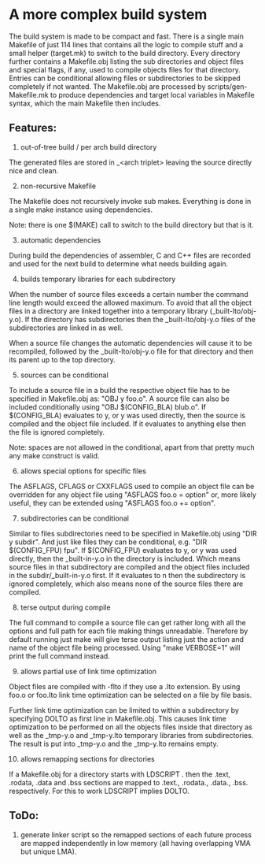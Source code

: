 A more complex build system
===========================

The build system is made to be compact and fast. There is a single
main Makefile of just 114 lines that contains all the logic to compile
stuff and a small helper (target.mk) to switch to the build directory.
Every directory further contains a Makefile.obj listing the sub
directories and object files and special flags, if any, used to
compile objects files for that directory. Entries can be conditional
allowing files or subdirectories to be skipped completely if not
wanted. The Makefile.obj are processed by scripts/gen-Makefile.mk to
produce dependencies and target local variables in Makefile syntax,
which the main Makefile then includes.

Features:
---------

1) out-of-tree build / per arch build directory

The generated files are stored in _&lt;arch triplet&gt; leaving the source
directly nice and clean.

2) non-recursive Makefile

The Makefile does not recursively invoke sub makes. Everything is done
in a single make instance using dependencies.

Note: there is one $(MAKE) call to switch to the build directory but that is
it.

3) automatic dependencies

During build the dependencies of assembler, C and C++ files are
recorded and used for the next build to determine what needs building
again.

4) builds temporary libraries for each subdirectory

When the number of source files exceeds a certain number the command
line length would exceed the allowed maximum. To avoid that all the
object files in a directory are linked together into a temporary
library (_built-lto/obj-y.o). If the directory has subdirectories then
the _built-lto/obj-y.o files of the subdirectories are linked in as well.

When a source file changes the automatic dependencies will cause it to
be recompiled, followed by the _built-lto/obj-y.o file for that directory
and then its parent up to the top directory.

5) sources can be conditional

To include a source file in a build the respective object file has to
be specified in Makefile.obj as: "OBJ y foo.o". A source file can also
be included conditionally using "OBJ $(CONFIG_BLA) blub.o". If
$(CONFIG_BLA) evaluates to y, or y was used directly, then the source
is compiled and the object file included. If it evaluates to anything
else then the file is ignored completely.

Note: spaces are not allowed in the conditional, apart from that
pretty much any make construct is valid.

6) allows special options for specific files

The ASFLAGS, CFLAGS or CXXFLAGS used to compile an object file can be
overridden for any object file using "ASFLAGS foo.o = option" or, more
likely useful, they can be extended using "ASFLAGS foo.o += option".

7) subdirectories can be conditional

Similar to files subdirectories need to be specified in Makefile.obj
using "DIR y subdir". And just like files they can be conditional,
e.g. "DIR $(CONFIG_FPU) fpu". If $(CONFIG_FPU) evaluates to y, or y
was used directly, then the _built-in-y.o in the directory is
included. Which means source files in that subdirectory are compiled
and the object files included in the subdir/_built-in-y.o first. If it
evaluates to n then the subdirectory is ignored completely, which also
means none of the source files there are compiled.

8) terse output during compile

The full command to compile a source file can get rather long with all
the options and full path for each file making things
unreadable. Therefore by default running just make will give terse
output listing just the action and name of the object file being
processed. Using "make VERBOSE=1" will print the full command instead.

9) allows partial use of link time optimization

Object files are compiled with -flto if they use a .lto extension. By
using foo.o or foo.lto link time optimization can be selected on a
file by file basis.

Further link time optimization can be limited to within a subdirectory
by specifying DOLTO as first line in Makefile.obj. This causes link
time optimization to be performed on all the objects files inside that
directory as well as the _tmp-y.o and _tmp-y.lto temporary libraries
from subdirectories. The result is put into _tmp-y.o and the
_tmp-y.lto remains empty.

10) allows remapping sections for directories

If a Makefile.obj for a directory starts with LDSCRIPT .<suffix> then
the .text, .rodata, .data and .bss sections are mapped to
.text.<suffix>, .rodata.<suffix>, .data.<suffix>, .bss.<suffix>
respectively. For this to work LDSCRIPT implies DOLTO.


ToDo:
-----

1) generate linker script so the remapped sections of each future
process are mapped independently in low memory (all having overlapping
VMA but unique LMA).
